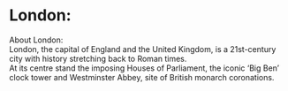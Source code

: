 # London:


About London: <br>
London, the capital of England and the United Kingdom, is a 21st-century city with history stretching back to Roman times. <br>
At its centre stand the imposing Houses of Parliament, the iconic ‘Big Ben’ clock tower and Westminster Abbey, site of British monarch coronations.
